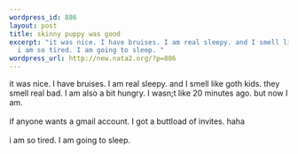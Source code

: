 ```yaml
--- 
wordpress_id: 886
layout: post
title: skinny puppy was good
excerpt: "it was nice. I have bruises. I am real sleepy. and I smell like goth kids. they smell real bad. I am also a bit hungry. I wasn;t like 20 minutes ago. but now I am.if anyone wants a gmail account. I got a buttload of invites. haha\r\n\
  i am so tired. I am going to sleep. "
wordpress_url: http://new.nata2.org/?p=886
---
```

it was nice. I have bruises. I am real sleepy. and I smell like goth kids. they smell real bad. I am also a bit hungry. I wasn;t like 20 minutes ago. but now I am.<br/><br/>if anyone wants a gmail account. I got a buttload of invites. haha
<br/><br/>i am so tired. I am going to sleep. 
